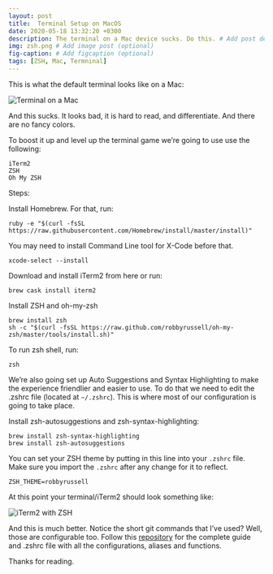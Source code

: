 ```yaml
---
layout: post
title:  Terminal Setup on MacOS 
date: 2020-05-18 13:32:20 +0300
description: The terminal on a Mac device sucks. Do this. # Add post description (optional)
img: zsh.png # Add image post (optional)
fig-caption: # Add figcaption (optional)
tags: [ZSH, Mac, Termninal]
---
```

This is what the default terminal looks like on a Mac:

![Terminal on a Mac](https://github.com/pradipta/pradipta.github.io/raw/master/posts/zsh/images/terminal.png)

And this sucks. It looks bad, it is hard to read, and differentiate. And there are no fancy colors.

To boost it up and level up the terminal game we’re going to use use the following:

    iTerm2
    ZSH
    Oh My ZSH

Steps:

Install Homebrew. For that, run:

    ruby -e "$(curl -fsSL https://raw.githubusercontent.com/Homebrew/install/master/install)"

You may need to install Command Line tool for X-Code before that.

    xcode-select --install

Download and install iTerm2 from here or run:

    brew cask install iterm2

Install ZSH and oh-my-zsh

    brew install zsh
    sh -c "$(curl -fsSL https://raw.github.com/robbyrussell/oh-my-zsh/master/tools/install.sh)"

To run zsh shell, run:

    zsh

We’re also going set up Auto Suggestions and Syntax Highlighting to make the experience friendlier and easier to use. To do that we need to edit the .zshrc file (located at `~/.zshrc`). This is where most of our configuration is going to take place.

Install zsh-autosuggestions and zsh-syntax-highlighting:

    brew install zsh-syntax-highlighting
    brew install zsh-autosuggestions

You can set your ZSH theme by putting in this line into your `.zshrc` file. Make sure you import the `.zshrc` after any change for it to reflect.

    ZSH_THEME=robbyrussell

At this point your terminal/iTerm2 should look something like:

![iTerm2 with ZSH](https://github.com/pradipta/pradipta.github.io/raw/master/posts/zsh/images/zsh.png)

And this is much better. Notice the short git commands that I’ve used? Well, those are configurable too. Follow this [repository](https://github.com/pradipta/Terminal-Setup-for-Mac) for the complete guide and .zshrc file with all the configurations, aliases and functions.

Thanks for reading.